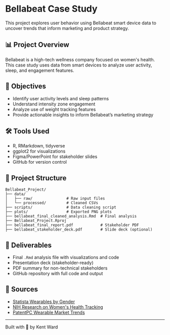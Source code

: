 
# Bellabeat Case Study

This project explores user behavior using Bellabeat smart device data to uncover trends that inform marketing and product strategy.

## 📊 Project Overview
Bellabeat is a high-tech wellness company focused on women's health. This case study uses data from smart devices to analyze user activity, sleep, and engagement features.

## 🎯 Objectives
- Identify user activity levels and sleep patterns
- Understand intensity zone engagement
- Analyze use of weight tracking features
- Provide actionable insights to inform Bellabeat’s marketing strategy

## 🛠 Tools Used
- R, RMarkdown, tidyverse
- ggplot2 for visualizations
- Figma/PowerPoint for stakeholder slides
- GitHub for version control

## 📁 Project Structure

```
Bellabeat_Project/
├── data/
│   ├── raw/               # Raw input files
│   └── processed/         # Cleaned CSVs
├── scripts/               # Data cleaning script
├── plots/                 # Exported PNG plots
├── bellabeat_final_cleaned_analysis.Rmd  # Final analysis
├── Bellabeat_Project.Rproj
├── bellabeat_final_report.pdf            # Stakeholder PDF
├── bellabeat_stakeholder_deck.pdf        # Slide deck (optional)
```

## 📄 Deliverables
- Final `.Rmd` analysis file with visualizations and code
- Presentation deck (stakeholder-ready)
- PDF summary for non-technical stakeholders
- GitHub repository with full code and output

## 🔗 Sources
- [Statista Wearables by Gender](https://www.statista.com/statistics/1424301/use-of-fitness-wearables-in-the-us-by-gender/)
- [NIH Research on Women's Health Tracking](https://www.ncbi.nlm.nih.gov/pmc/articles/PMC10755652/)
- [PatentPC Wearable Market Trends](https://patentpc.com/blog/fitness-tracker-market-growth-consumer-trends)

---
Built with 💜 by Kent Ward
